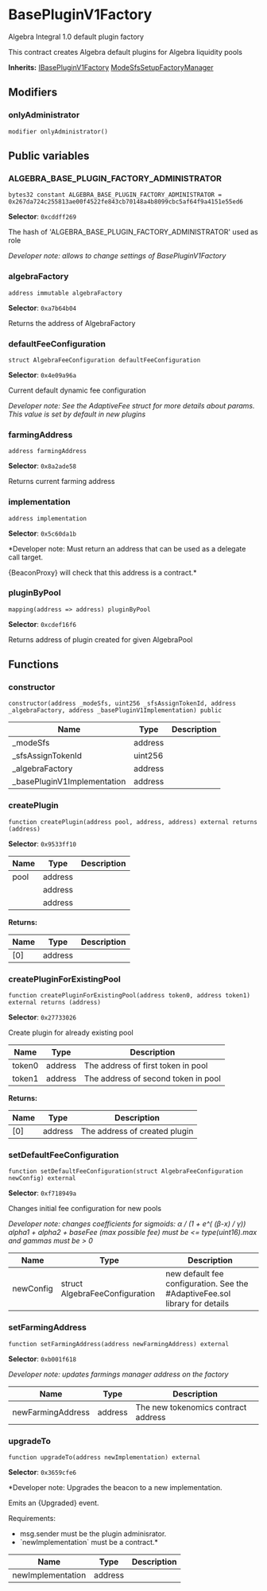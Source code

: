 

# BasePluginV1Factory


Algebra Integral 1.0 default plugin factory

This contract creates Algebra default plugins for Algebra liquidity pools

**Inherits:** [IBasePluginV1Factory](interfaces/IBasePluginV1Factory.md) [ModeSfsSetupFactoryManager](../Core/base/ModeSfsSetupFactoryManager.md)
## Modifiers
### onlyAdministrator

```solidity
modifier onlyAdministrator()
```




## Public variables
### ALGEBRA_BASE_PLUGIN_FACTORY_ADMINISTRATOR
```solidity
bytes32 constant ALGEBRA_BASE_PLUGIN_FACTORY_ADMINISTRATOR = 0x267da724c255813ae00f4522fe843cb70148a4b8099cbc5af64f9a4151e55ed6
```
**Selector**: `0xcddff269`

The hash of &#x27;ALGEBRA_BASE_PLUGIN_FACTORY_ADMINISTRATOR&#x27; used as role

*Developer note: allows to change settings of BasePluginV1Factory*

### algebraFactory
```solidity
address immutable algebraFactory
```
**Selector**: `0xa7b64b04`

Returns the address of AlgebraFactory


### defaultFeeConfiguration
```solidity
struct AlgebraFeeConfiguration defaultFeeConfiguration
```
**Selector**: `0x4e09a96a`

Current default dynamic fee configuration

*Developer note: See the AdaptiveFee struct for more details about params.
This value is set by default in new plugins*

### farmingAddress
```solidity
address farmingAddress
```
**Selector**: `0x8a2ade58`

Returns current farming address


### implementation
```solidity
address implementation
```
**Selector**: `0x5c60da1b`



*Developer note: Must return an address that can be used as a delegate call target.

{BeaconProxy} will check that this address is a contract.*

### pluginByPool
```solidity
mapping(address => address) pluginByPool
```
**Selector**: `0xcdef16f6`

Returns address of plugin created for given AlgebraPool



## Functions
### constructor

```solidity
constructor(address _modeSfs, uint256 _sfsAssignTokenId, address _algebraFactory, address _basePluginV1Implementation) public
```



| Name | Type | Description |
| ---- | ---- | ----------- |
| _modeSfs | address |  |
| _sfsAssignTokenId | uint256 |  |
| _algebraFactory | address |  |
| _basePluginV1Implementation | address |  |

### createPlugin

```solidity
function createPlugin(address pool, address, address) external returns (address)
```
**Selector**: `0x9533ff10`



| Name | Type | Description |
| ---- | ---- | ----------- |
| pool | address |  |
|  | address |  |
|  | address |  |

**Returns:**

| Name | Type | Description |
| ---- | ---- | ----------- |
| [0] | address |  |

### createPluginForExistingPool

```solidity
function createPluginForExistingPool(address token0, address token1) external returns (address)
```
**Selector**: `0x27733026`

Create plugin for already existing pool

| Name | Type | Description |
| ---- | ---- | ----------- |
| token0 | address | The address of first token in pool |
| token1 | address | The address of second token in pool |

**Returns:**

| Name | Type | Description |
| ---- | ---- | ----------- |
| [0] | address | The address of created plugin |

### setDefaultFeeConfiguration

```solidity
function setDefaultFeeConfiguration(struct AlgebraFeeConfiguration newConfig) external
```
**Selector**: `0xf718949a`

Changes initial fee configuration for new pools

*Developer note: changes coefficients for sigmoids: α / (1 + e^( (β-x) / γ))
alpha1 + alpha2 + baseFee (max possible fee) must be &lt;&#x3D; type(uint16).max and gammas must be &gt; 0*

| Name | Type | Description |
| ---- | ---- | ----------- |
| newConfig | struct AlgebraFeeConfiguration | new default fee configuration. See the #AdaptiveFee.sol library for details |

### setFarmingAddress

```solidity
function setFarmingAddress(address newFarmingAddress) external
```
**Selector**: `0xb001f618`



*Developer note: updates farmings manager address on the factory*

| Name | Type | Description |
| ---- | ---- | ----------- |
| newFarmingAddress | address | The new tokenomics contract address |

### upgradeTo

```solidity
function upgradeTo(address newImplementation) external
```
**Selector**: `0x3659cfe6`



*Developer note: Upgrades the beacon to a new implementation.

Emits an {Upgraded} event.

Requirements:

- msg.sender must be the plugin adminisrator.
- &#x60;newImplementation&#x60; must be a contract.*

| Name | Type | Description |
| ---- | ---- | ----------- |
| newImplementation | address |  |

